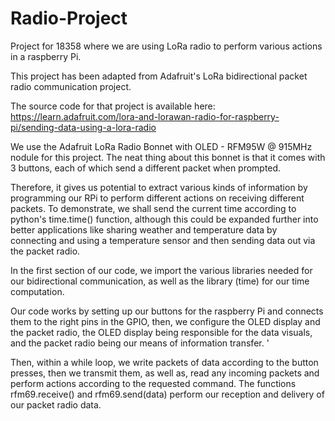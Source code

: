 # Radio-Project
Project for 18358 where we are using LoRa radio to perform various actions in a raspberry Pi.

This project has been adapted from Adafruit's LoRa bidirectional packet radio communication project. 

The source code for that project is available here: https://learn.adafruit.com/lora-and-lorawan-radio-for-raspberry-pi/sending-data-using-a-lora-radio

We use the Adafruit LoRa Radio Bonnet with OLED - RFM95W @ 915MHz nodule for this project. 
The neat thing about this bonnet is that it comes with 3 buttons, each of which send a different packet when prompted. 

Therefore, it gives us potential to extract various kinds of information by programming our RPi to perform different actions on receiving different packets. To demonstrate, we shall send the current time according to python's time.time() function, although this could be expanded further into better applications like sharing weather and temperature data by connecting and using a temperature sensor and then sending data out via the packet radio.

In the first section of our code, we import the various libraries needed for our bidirectional communication, as well as the library (time) for our time computation. 

Our code works by setting up our buttons for the raspberry Pi and connects them to the right pins in the GPIO, then, we configure the OLED display and the packet radio, the OLED display being responsible for the data visuals, and the packet radio being our means of information transfer. '

Then, within a while loop, we write packets of data according to the button presses, then we transmit them, as well as, read any incoming packets and perform actions according to the requested command. The functions rfm69.receive() and rfm69.send(data) perform our reception and delivery of our packet radio data. 
